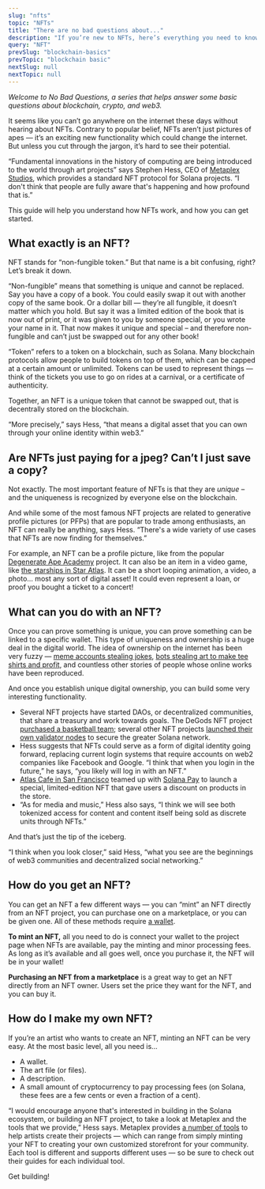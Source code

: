 ```yaml
---
slug: "nfts"
topic: "NFTs"
title: "There are no bad questions about..."
description: "If you’re new to NFTs, here’s everything you need to know to get started."
query: "NFT"
prevSlug: "blockchain-basics"
prevTopic: "blockchain basic"
nextSlug: null
nextTopic: null
---
```


_Welcome to No Bad Questions, a series that helps answer some basic questions about blockchain, crypto, and web3._

It seems like you can’t go anywhere on the internet these days without hearing about NFTs. Contrary to popular belief, NFTs aren’t just pictures of apes — it’s an exciting new functionality which could change the internet. But unless you cut through the jargon, it’s hard to see their potential.

“Fundamental innovations in the history of computing are being introduced to the world through art projects” says Stephen Hess, CEO of [Metaplex Studios](https://www.metaplex.com/), which provides a standard NFT protocol for Solana projects. “I don't think that people are fully aware that's happening and how profound that is.”

This guide will help you understand how NFTs work, and how you can get started.

## What exactly is an NFT?

NFT stands for “non-fungible token.” But that name is a bit confusing, right? Let’s break it down.

“Non-fungible” means that something is unique and cannot be replaced. Say you have a copy of a book. You could easily swap it out with another copy of the same book. Or a dollar bill — they’re all fungible, it doesn’t matter which you hold. But say it was a limited edition of the book that is now out of print, or it was given to you by someone special, or you wrote your name in it. That now makes it unique and special – and therefore non-fungible and can’t just be swapped out for any other book!

“Token” refers to a token on a blockchain, such as Solana. Many blockchain protocols allow people to build tokens on top of them, which can be capped at a certain amount or unlimited. Tokens can be used to represent things — think of the tickets you use to go on rides at a carnival, or a certificate of authenticity.

Together, an NFT is a unique token that cannot be swapped out, that is decentrally stored on the blockchain.

“More precisely,” says Hess, “that means a digital asset that you can own through your online identity within web3.”

## Are NFTs just paying for a jpeg? Can’t I just save a copy?

Not exactly. The most important feature of NFTs is that they are _unique_ – and the uniqueness is recognized by everyone else on the blockchain.

And while some of the most famous NFT projects are related to generative profile pictures (or PFPs) that are popular to trade among enthusiasts, an NFT can really be anything, says Hess. “There's a wide variety of use cases that NFTs are now finding for themselves.”

For example, an NFT can be a profile picture, like from the popular [Degenerate Ape Academy](https://www.degenape.academy/) project. It can also be an item in a video game, like [the starships in Star Atlas](https://solana.com/news/star-atlas-crypto-about-release-date). It can be a short looping animation, a video, a photo… most any sort of digital asset! It could even represent a loan, or proof you bought a ticket to a concert!

## What can you do with an NFT?

Once you can prove something is unique, you can prove something can be linked to a specific wallet. This type of uniqueness and ownership is a huge deal in the digital world. The idea of ownership on the internet has been very fuzzy — [meme accounts stealing jokes](https://www.insider.com/twitter-joke-stealing-fat-jew-dory-common-white-girl-kale-salad-2017-8), [bots stealing art to make tee shirts and profit](https://www.boredpanda.com/bots-t-shirt-design-artwork-theft/), and countless other stories of people whose online works have been reproduced.

And once you establish unique digital ownership, you can build some very interesting functionality.

- Several NFT projects have started DAOs, or decentralized communities, that share a treasury and work towards goals. The DeGods NFT project [purchased a basketball team](https://www.yahoo.com/video/degods-dao-buys-big3-league-034614159.html); several other NFT projects [launched their own validator nodes](https://twitter.com/rajgokal/status/1503418953170755586) to secure the greater Solana network.
- Hess suggests that NFTs could serve as a form of digital identity going forward, replacing current login systems that require accounts on web2 companies like Facebook and Google. “I think that when you login in the future,” he says, “you likely will log in with an NFT.”
- [Atlas Cafe in San Francisco](https://solana.com/news/solana-pay-update-march-2022) teamed up with [Solana Pay](https://solanapay.com) to launch a special, limited-edition NFT that gave users a discount on products in the store.
- “As for media and music,” Hess also says, “I think we will see both tokenized access for content and content itself being sold as discrete units through NFTs.”

And that’s just the tip of the iceberg.

“I think when you look closer,” said Hess, “what you see are the beginnings of web3 communities and decentralized social networking.”

## How do you get an NFT?

You can get an NFT a few different ways — you can “mint” an NFT directly from an NFT project, you can purchase one on a marketplace, or you can be given one. All of these methods require [a wallet](https://solana.com/ecosystem/explore?categories=wallet).

**To mint an NFT,** all you need to do is connect your wallet to the project page when NFTs are available, pay the minting and minor processing fees. As long as it’s available and all goes well, once you purchase it, the NFT will be in your wallet!

**Purchasing an NFT from a marketplace** is a great way to get an NFT directly from an NFT owner. Users set the price they want for the NFT, and you can buy it.

## How do I make my own NFT?

If you’re an artist who wants to create an NFT, minting an NFT can be very easy. At the most basic level, all you need is…

- A wallet.
- The art file (or files).
- A description.
- A small amount of cryptocurrency to pay processing fees (on Solana, these fees are a few cents or even a fraction of a cent).

“I would encourage anyone that's interested in building in the Solana ecosystem, or building an NFT project, to take a look at Metaplex and the tools that we provide,” Hess says. Metaplex provides [a number of tools](https://www.metaplex.com/learn-creators) to help artists create their projects — which can range from simply minting your NFT to creating your own customized storefront for your community. Each tool is different and supports different uses — so be sure to check out their guides for each individual tool.

Get building!
